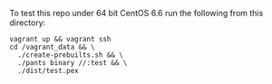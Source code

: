 To test this repo under 64 bit CentOS 6.6 run the following from this directory:

```console
vagrant up && vagrant ssh
cd /vagrant_data && \
  ./create-prebuilts.sh && \
  ./pants binary //:test && \
  ./dist/test.pex
```
